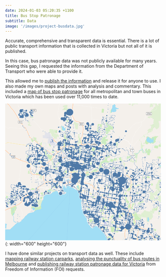 ```yaml
---
date: 2024-01-03 05:20:35 +1100
title: Bus Stop Patronage
subtitle: Data
image: '/images/project-busdata.jpg'
---
```

Accurate, comprehensive and transparent data is essential. There is a lot of public transport information that is collected in Victoria but not all of it is published.

In this case, bus patronage data was not publicly available for many years. Seeing this gap, I requested the information from the Department of Transport who were able to provide it.

This allowed me to <a href="https://philipmallis.com/2019/04/05/melbourne-bus-patronage-data-2008-2017/">publish the information</a> and release it for anyone to use. I also made my own maps and posts with analysis and commentary. This included a <a href="https://maps.philipmallis.com/victorian-bus-stop-patronage/">map of bus stop patronage</a> for all metropolitan and town buses in Victoria which has been used over 11,000 times to date.

![Palm trees](/images/screenshotbusmap.png){: width="600" height="600"}

I have done similar projects on transport data as well. These include <a href="https://philam.github.io/trainstationcarparks/">mapping railway station carparks</a>, <a href="https://philipmallis.com/2021/07/19/the-most-and-least-punctual-bus-routes-in-melbourne/">analysing the punctuality of bus routes in Melbourne</a> and <a href="https://philipmallis.com/2019/02/14/station-patronage-in-victoria-2013-2018/">publishing railway station patronage data for Victoria</a> from Freedom of Information (FOI) requests.
